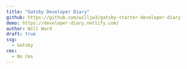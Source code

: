 ```yaml
---
title: "Gatsby Developer Diary"
github: https://github.com/willjw3/gatsby-starter-developer-diary
demo: https://developer-diary.netlify.com/
author: Will Ward
draft: true
ssg:
  - Gatsby
cms:
  - No Cms
---
```

